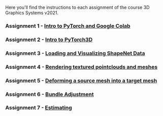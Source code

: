 Here you'll find the instructions to each assignment of the course 3D Graphics Systems v2021.

### Assignment 1 - [Intro to PyTorch and Google Colab](assignment1.md)

### Assignment 2 - [Intro to PyTorch3D](assignment2.md)

### Assignment 3 - [Loading and Visualizing ShapeNet Data](assignment3.md)

### Assignment 4 - [Rendering textured pointclouds and meshes](assignment4.md)

### Assignment 5 - [Deforming a source mesh into a target mesh](assignment5.md)

### Assignment 6 - [Bundle Adjustment](assignment6.md)

### Assignment 7 - [Estimating ](assignment7.md)
<!--stackedit_data:
eyJoaXN0b3J5IjpbLTE0MjAyOTI4MDgsNjIxNTkxNTc5LC0xNz
U3OTI1MDIzXX0=
-->